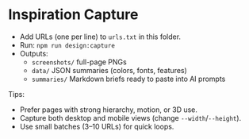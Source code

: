 # Inspiration Capture

- Add URLs (one per line) to `urls.txt` in this folder.
- Run: `npm run design:capture`
- Outputs:
  - `screenshots/` full-page PNGs
  - `data/` JSON summaries (colors, fonts, features)
  - `summaries/` Markdown briefs ready to paste into AI prompts

Tips:
- Prefer pages with strong hierarchy, motion, or 3D use.
- Capture both desktop and mobile views (change `--width`/`--height`).
- Use small batches (3–10 URLs) for quick loops.
